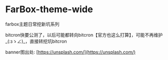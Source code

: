 # FarBox-theme-wide
farbox主题日常挖新坑系列

bitcron快要公测了，以后可能都转向bitcron【官方也这么打算】，可能不再维护_(:зゝ∠)_，直接转挖坑bitcron

banner图出处: [https://unsplash.com/](https://unsplash.com/)

